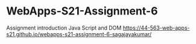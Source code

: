 # WebApps-S21-Assignment-6
Assignment introduction Java Script and DOM
https://44-563-web-apps-s21.github.io/webapps-s21-assignment-6-sagajayakumar/

